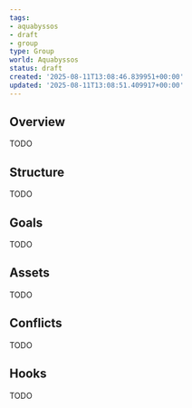 ```yaml
---
tags:
- aquabyssos
- draft
- group
type: Group
world: Aquabyssos
status: draft
created: '2025-08-11T13:08:46.839951+00:00'
updated: '2025-08-11T13:08:51.409917+00:00'
---
```



## Overview

TODO
## Structure

TODO
## Goals

TODO
## Assets

TODO
## Conflicts

TODO
## Hooks

TODO
